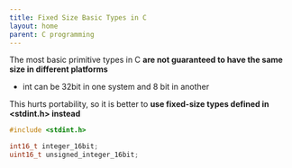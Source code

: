 ```yaml
---
title: Fixed Size Basic Types in C 
layout: home
parent: C programming 
---
```


The most basic primitive types in C **are not guaranteed to have the same size in different platforms**

* int can be 32bit in one system and 8 bit in another

This hurts portability, so it is better to **use fixed-size types defined in <stdint.h> instead**

```c
#include <stdint.h>

int16_t integer_16bit;
uint16_t unsigned_integer_16bit;
```